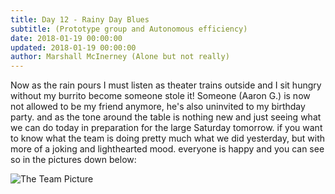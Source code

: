 ```yaml
---
title: Day 12 - Rainy Day Blues
subtitle: (Prototype group and Autonomous efficiency)
date: 2018-01-19 00:00:00
updated: 2018-01-19 00:00:00
author: Marshall McInerney (Alone but not really)
---
```


Now as the rain pours I must listen as theater trains outside and I sit hungry without my burrito become someone stole it! Someone (Aaron G.) is now not allowed to be my friend anymore, he's also uninvited to my birthday party. and as the tone around the table is nothing new and just seeing what we can do today in preparation for the large Saturday tomorrow. if you want to know what the team is doing pretty much what we did yesterday, but with more of a joking and lighthearted mood. everyone is happy and you can see so in the pictures down below:

![The Team Picture](/images/20180119/theteam.jpg)
